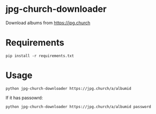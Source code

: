 # jpg-church-downloader
Download albums from https://jpg.church

# Requirements
```
pip install -r requirements.txt
```

# Usage
```
python jpg-church-downloader https://jpg.church/a/albumid
```
If it has passowrd:
```
python jpg-church-downloader https://jpg.church/a/albumid password
```
